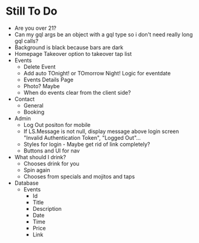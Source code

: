 # Still To Do
- Are you over 21?
- Can my gql args be an object with a gql type so i don't need really long gql calls?
- Background is black because bars are dark
- Homepage Takeover option to takeover tap list
- Events
    - Delete Event
    - Add auto TOnight! or TOmorrow Night! Logic for eventdate
    - Events Details Page
    - Photo? Maybe
    - When do events clear from the client side?
- Contact
    - General
    - Booking
- Admin
    - Log Out positon for mobile
    - If LS.Message is not null, display message above login screen "Invalid Authentication Token", "Logged Out"...
    - Styles for login - Maybe get rid of link completely?
    - Buttons and UI for nav
- What should I drink?
    - Chooses drink for you
    - Spin again
    - Chooses from specials and mojitos and taps
- Database
    - Events
        - Id
        - Title
        - Description
        - Date
        - Time
        - Price
        - Link